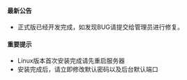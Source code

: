 #### 最新公告
 - 正式版已经开发完成，如发现BUG请提交给管理员进行修复。

#### 重要提示
 - Linux版本首次安装完成请先重启服务器
 - 安装完成后，请立即修改默认密码以及后台默认端口
